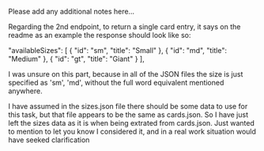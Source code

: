 Please add any additional notes here…

Regarding the 2nd endpoint, to return a single card entry, it says on the readme as an example the response should look like so:

"availableSizes": [
{
"id": "sm",
"title": "Small"
},
{
"id": "md",
"title": "Medium"
},
{
"id": "gt",
"title": "Giant"
}
],

I was unsure on this part, because in all of the JSON files the size is just specified as 'sm', 'md', without the full word equivalent mentioned anywhere.

I have assumed in the sizes.json file there should be some data to use for this task, but that file appears to be the same as cards.json. So I have just left the sizes data as it is when being extrated from cards.json. Just wanted to mention to let you know I considered it, and in a real work situation would have seeked clarification
